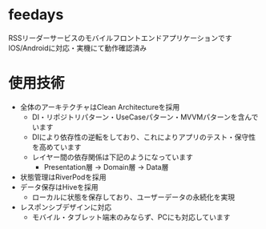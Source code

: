 # feedays
RSSリーダーサービスのモバイルフロントエンドアプリケーションです
IOS/Androidに対応・実機にて動作確認済み
# 使用技術
- 全体のアーキテクチャはClean Architectureを採用
  - DI・リポジトリパターン・UseCaseパターン・MVVMパターンを含んでいます
  - DIにより依存性の逆転をしており、これによりアプリのテスト・保守性を高めています
  - レイヤー間の依存関係は下記のようになっています
    - Presentation層 -> Domain層 -> Data層
- 状態管理はRiverPodを採用
- データ保存はHiveを採用
  - ローカルに状態を保存しており、ユーザーデータの永続化を実現
- レスポンシブデザインに対応
  - モバイル・タブレット端末のみならず、PCにも対応しています

